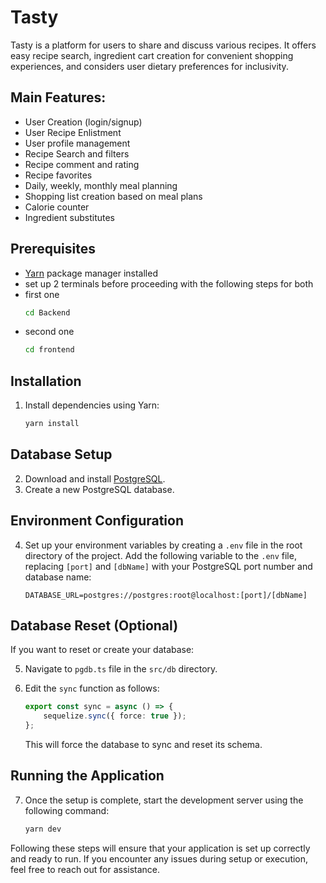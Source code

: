 # Tasty
Tasty is a platform for users to share and discuss various recipes. It offers easy recipe search, ingredient cart creation for convenient shopping experiences, and considers user dietary preferences for inclusivity.

## Main Features:
- User Creation (login/signup)
- User Recipe Enlistment
- User profile management
- Recipe Search and filters
- Recipe comment and rating
- Recipe favorites
- Daily, weekly, monthly meal planning
- Shopping list creation based on meal plans
- Calorie counter
- Ingredient substitutes


## Prerequisites

- [Yarn](https://yarnpkg.com/) package manager installed
- set up 2 terminals before proceeding with the following steps for both
- first one 
    ```bash
    cd Backend
    ```
- second one 
    ```bash
    cd frontend
    ```

## Installation

1. Install dependencies using Yarn:

    ```bash
    yarn install
    ```

## Database Setup

2. Download and install [PostgreSQL](https://www.postgresql.org/download/).
3. Create a new PostgreSQL database.

## Environment Configuration

4. Set up your environment variables by creating a `.env` file in the root directory of the project. Add the following variable to the `.env` file, replacing `[port]` and `[dbName]` with your PostgreSQL port number and database name:

    ```plaintext
    DATABASE_URL=postgres://postgres:root@localhost:[port]/[dbName]
    ```

## Database Reset (Optional)

If you want to reset or create your database:

5. Navigate to `pgdb.ts` file in the `src/db` directory.
6. Edit the `sync` function as follows:

    ```typescript
    export const sync = async () => {
        sequelize.sync({ force: true });
    };
    ```

    This will force the database to sync and reset its schema.

## Running the Application

7. Once the setup is complete, start the development server using the following command:

    ```bash
    yarn dev
    ```

Following these steps will ensure that your application is set up correctly and ready to run. If you encounter any issues during setup or execution, feel free to reach out for assistance.
